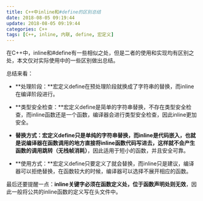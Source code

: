 ```yaml
---
title: C++中inline和#define的区别总结
date: 2018-08-05 09:19:44
update: 2018-08-05 09:19:44
categories: C++
tags: [C++, inline, 内联, define, 宏定义]
---
```


在C++中，inline和#define有一些相似之处，但是二者的使用和实现均有区别之处，本文仅对实际使用中的一些区别做出总结。

<!--more-->

总结来看：

* **处理阶段：**宏定义define在预处理阶段就换成了字符串的替换，而inline在编译阶段进行。

* **类型安全检查：**宏定义define是简单的字符串替换，不存在类型安全检查，而inline函数还是一个函数，编译器会进行类型安全检查，因此inline更加安全。

* **替换方式：**宏定义define只是单纯的字符串替换，而inline是代码嵌入，也就是说**编译器在函数调用的地方直接将inline函数代码写进去，这样就不会产生函数的调用跳转（无栈帧消耗）**，因此适用于短小的函数，并且安全可靠。

* **使用方式：**宏定义define只要定义了就会替换，而inline只是建议，编译器可以拒绝替换，在函数较大的时候，编译器可以选择不展开相应的函数。

最后还要提醒一点：**inline关键字必须在函数定义处，位于函数声明处则无效**，因此一般将公共的inline函数的定义写在头文件中。